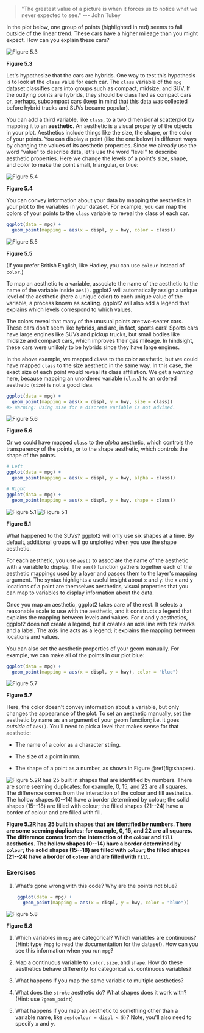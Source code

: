 
> "The greatest value of a picture is when it forces us to notice what we
> never expected to see." --- John Tukey

In the plot below, one group of points (highlighted in red) seems to fall outside of the linear trend. These cars have a higher mileage than you might expect. How can you explain these cars? 


![Figure 5.3](visualize_files/figure-latex/unnamed-chunk-6-1.jpg)

**Figure 5.3**

Let's hypothesize that the cars are hybrids. One way to test this hypothesis is to look at the `class` value for each car. The `class` variable of the `mpg` dataset classifies cars into groups such as compact, midsize, and SUV. If the outlying points are hybrids, they should be classified as compact cars or, perhaps, subcompact cars (keep in mind that this data was collected before hybrid trucks and SUVs became popular).

You can add a third variable, like `class`, to a two dimensional scatterplot by mapping it to an __aesthetic__. An aesthetic is a visual property of the objects in your plot. Aesthetics include things like the size, the shape, or the color of your points. You can display a point (like the one below) in different ways by changing the values of its aesthetic properties. Since we already use the word "value" to describe data, let's use the word "level" to describe aesthetic properties. Here we change the levels of a point's size, shape, and color to make the point small, triangular, or blue:


![Figure 5.4](visualize_files/figure-latex/unnamed-chunk-7-1.jpg)

**Figure 5.4**

You can convey information about your data by mapping the aesthetics in your plot to the variables in your dataset. For example, you can map the colors of your points to the `class` variable to reveal the class of each car.


```r
ggplot(data = mpg) + 
  geom_point(mapping = aes(x = displ, y = hwy, color = class))
```



![Figure 5.5](visualize_files/figure-latex/unnamed-chunk-8-1.jpg)

**Figure 5.5**

(If you prefer British English, like Hadley, you can use `colour` instead of `color`.)

To map an aesthetic to a variable, associate the name of the aesthetic to the name of the variable inside `aes()`. ggplot2 will automatically assign a unique level of the aesthetic (here a unique color) to each unique value of the variable, a process known as __scaling__. ggplot2 will also add a legend that explains which levels correspond to which values.

The colors reveal that many of the unusual points are two-seater cars. These cars don't seem like hybrids, and are, in fact, sports cars! Sports cars have large engines like SUVs and pickup trucks, but small bodies like midsize and compact cars, which improves their gas mileage. In hindsight, these cars were unlikely to be hybrids since they have large engines.

In the above example, we mapped `class` to the color aesthetic, but we could have mapped `class` to the size aesthetic in the same way. In this case, the exact size of each point would reveal its class affiliation. We get a _warning_ here, because mapping an unordered variable (`class`) to an ordered aesthetic (`size`) is not a good idea.


```r
ggplot(data = mpg) + 
  geom_point(mapping = aes(x = displ, y = hwy, size = class))
#> Warning: Using size for a discrete variable is not advised.
```



![Figure 5.6](visualize_files/figure-latex/unnamed-chunk-9-1.jpg)

**Figure 5.6**

Or we could have mapped `class` to the _alpha_ aesthetic, which controls the transparency of the points, or to the shape aesthetic, which controls the shape of the points.


```r
# Left
ggplot(data = mpg) + 
  geom_point(mapping = aes(x = displ, y = hwy, alpha = class))

# Right
ggplot(data = mpg) + 
  geom_point(mapping = aes(x = displ, y = hwy, shape = class))
```

![Figure 5.1](visualize_files/figure-latex/unnamed-chunk-10-1.jpg)
![Figure 5.1](visualize_files/figure-latex/unnamed-chunk-10-2.jpg)

**Figure 5.1**

What happened to the SUVs? ggplot2 will only use six shapes at a time. By default, additional groups will go unplotted when you use the shape aesthetic.

For each aesthetic, you use `aes()` to associate the name of the aesthetic with a variable to display. The `aes()` function gathers together each of the aesthetic mappings used by a layer and passes them to the layer's mapping argument. The syntax highlights a useful insight about `x` and `y`: the x and y locations of a point are themselves aesthetics, visual properties that you can map to variables to display information about the data. 

Once you map an aesthetic, ggplot2 takes care of the rest. It selects a reasonable scale to use with the aesthetic, and it constructs a legend that explains the mapping between levels and values. For x and y aesthetics, ggplot2 does not create a legend, but it creates an axis line with tick marks and a label. The axis line acts as a legend; it explains the mapping between locations and values.

You can also _set_ the aesthetic properties of your geom manually. For example, we can make all of the points in our plot blue:


```r
ggplot(data = mpg) + 
  geom_point(mapping = aes(x = displ, y = hwy), color = "blue")
```



![Figure 5.7](visualize_files/figure-latex/unnamed-chunk-11-1.jpg)

**Figure 5.7**

Here, the color doesn't convey information about a variable, but only changes the appearance of the plot. To set an aesthetic manually, set the aesthetic by name as an argument of your geom function; i.e. it goes _outside_ of `aes()`. You'll need to pick a level that makes sense for that aesthetic:

* The name of a color as a character string.

* The size of a point in mm.

* The shape of a point as a number, as shown in Figure \@ref(fig:shapes).

![Figure 5.2R has 25 built in shapes that are identified by numbers. There are some seeming duplicates: for example, 0, 15, and 22 are all squares. The difference comes from the interaction of the `colour` and `fill` aesthetics. The hollow shapes (0--14) have a border determined by `colour`; the solid shapes (15--18) are filled with `colour`; the filled shapes (21--24) have a border of `colour` and are filled with `fill`.](visualize_files/figure-latex/shapes-1.jpg)

**Figure 5.2R has 25 built in shapes that are identified by numbers. There are some seeming duplicates: for example, 0, 15, and 22 are all squares. The difference comes from the interaction of the `colour` and `fill` aesthetics. The hollow shapes (0--14) have a border determined by `colour`; the solid shapes (15--18) are filled with `colour`; the filled shapes (21--24) have a border of `colour` and are filled with `fill`.**

### Exercises

1.  What's gone wrong with this code? Why are the points not blue?

    
```r
    ggplot(data = mpg) + 
      geom_point(mapping = aes(x = displ, y = hwy, color = "blue"))
```
    
    
    
![Figure 5.8](visualize_files/figure-latex/unnamed-chunk-12-1.jpg)

**Figure 5.8**
    
1.  Which variables in `mpg` are categorical? Which variables are continuous? 
    (Hint: type `?mpg` to read the documentation for the dataset). How
    can you see this information when you run `mpg`?

1.  Map a continuous variable to `color`, `size`, and `shape`. How do
    these aesthetics behave differently for categorical vs. continuous
    variables? 
    
1.  What happens if you map the same variable to multiple aesthetics? 

1.  What does the `stroke` aesthetic do? What shapes does it work with?
    (Hint: use `?geom_point`)
    
1.  What happens if you map an aesthetic to something other than a variable 
    name, like `aes(colour = displ < 5)`?  Note, you'll also need to specify x and y.
